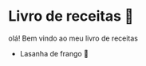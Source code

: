 # Livro de receitas :book:

olá! Bem vindo ao meu livro de receitas

-  Lasanha de frango :chicken:
